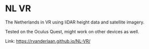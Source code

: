 # NL VR

The Netherlands in VR using liDAR height data and satellite imagery.

Tested on the Oculus Quest, might work on other devices as well.

Link: https://rvanderlaan.github.io/NL-VR/
